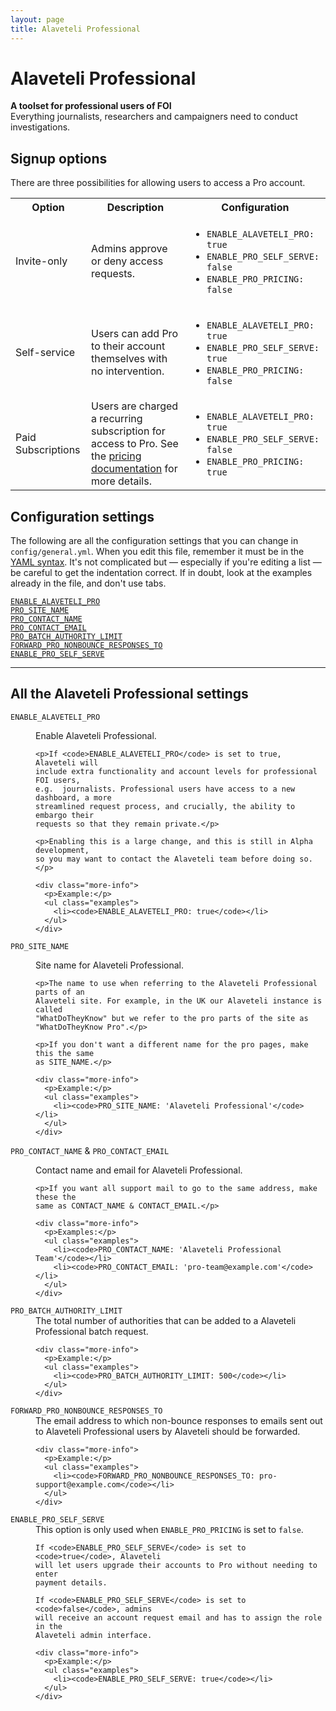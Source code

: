 ```yaml
---
layout: page
title: Alaveteli Professional
---
```


# Alaveteli Professional

<p class="lead">
    <strong>A toolset for professional users of FOI</strong><br>
    Everything journalists, researchers and campaigners need to conduct
    investigations.
</p>

## Signup options

There are three possibilities for allowing users to access a Pro account.

<table class="table">
  <tr>
    <th>Option</th>
    <th>Description</th>
    <th>Configuration</th>
  </tr>

  <tr>
    <td>Invite-only</td>
    <td>Admins approve or deny access requests.</td>
    <td>
      <ul>
        <li><code>ENABLE_ALAVETELI_PRO: true</code></li>
        <li><code>ENABLE_PRO_SELF_SERVE: false</code></li>
        <li><code>ENABLE_PRO_PRICING: false</code></li>
      </ul>
    </td>
  </tr>

  <tr>
    <td>Self-service</td>
    <td>Users can add Pro to their account themselves with no intervention.</td>
    <td>
      <ul>
        <li><code>ENABLE_ALAVETELI_PRO: true</code></li>
        <li><code>ENABLE_PRO_SELF_SERVE: true</code></li>
        <li><code>ENABLE_PRO_PRICING: false</code></li>
      </ul>
    </td>
  </tr>
  <tr>
    <td>Paid Subscriptions</td>
    <td>
      Users are charged a recurring subscription for access to Pro. See the
      <a href="{{ page.baseurl }}/docs/pro/pricing/">pricing documentation</a>
      for more details.
    </td>
    <td>
      <ul>
        <li><code>ENABLE_ALAVETELI_PRO: true</code></li>
        <li><code>ENABLE_PRO_SELF_SERVE: false</code></li>
        <li><code>ENABLE_PRO_PRICING: true</code></li>
      </ul>
    </td>
  </tr>
</table>

## Configuration settings

The following are all the configuration settings that you can change in
`config/general.yml`. When you edit this file, remember it must be in the <a
href="http://yaml.org">YAML syntax</a>. It's not complicated but &mdash;
especially if you're editing a list &mdash; be careful to get the indentation
correct. If in doubt, look at the examples already in the file, and don't use
tabs.

<code><a href="#enable_alaveteli_pro">ENABLE_ALAVETELI_PRO</a></code>
<br> <code><a href="#pro_site_name">PRO_SITE_NAME</a></code>
<br> <code><a href="#pro_contact_name">PRO_CONTACT_NAME</a></code>
<br> <code><a href="#pro_contact_email">PRO_CONTACT_EMAIL</a></code>
<br> <code><a href="#pro_batch_authority_limit">PRO_BATCH_AUTHORITY_LIMIT</a></code>
<br> <code><a href="#forward_pro_nonbounce_responsed_to">FORWARD_PRO_NONBOUNCE_RESPONSES_TO</a></code>
<br> <code><a href="#enable_pro_self_serve">ENABLE_PRO_SELF_SERVE</a></code>

---

## All the Alaveteli Professional settings

<dl class="glossary">
  <dt>
    <a name="enable_alaveteli_pro"><code>ENABLE_ALAVETELI_PRO</code></a>
  </dt>
  <dd>
    <p>Enable Alaveteli Professional.</p>

    <p>If <code>ENABLE_ALAVETELI_PRO</code> is set to true, Alaveteli will
    include extra functionality and account levels for professional FOI users,
    e.g.  journalists. Professional users have access to a new dashboard, a more
    streamlined request process, and crucially, the ability to embargo their
    requests so that they remain private.</p>

    <p>Enabling this is a large change, and this is still in Alpha development,
    so you may want to contact the Alaveteli team before doing so.</p>

    <div class="more-info">
      <p>Example:</p>
      <ul class="examples">
        <li><code>ENABLE_ALAVETELI_PRO: true</code></li>
      </ul>
    </div>
  </dd>

  <dt>
    <a name="pro_site_name"><code>PRO_SITE_NAME</code></a>
  </dt>
  <dd>
    <p>Site name for Alaveteli Professional.</p>

    <p>The name to use when referring to the Alaveteli Professional parts of an
    Alaveteli site. For example, in the UK our Alaveteli instance is called
    "WhatDoTheyKnow" but we refer to the pro parts of the site as
    "WhatDoTheyKnow Pro".</p>

    <p>If you don't want a different name for the pro pages, make this the same
    as SITE_NAME.</p>

    <div class="more-info">
      <p>Example:</p>
      <ul class="examples">
        <li><code>PRO_SITE_NAME: 'Alaveteli Professional'</code></li>
      </ul>
    </div>
  </dd>

  <dt>
    <a name="pro_contact_name"><code>PRO_CONTACT_NAME</code></a> &amp;
    <a name="pro_contact_email"><code>PRO_CONTACT_EMAIL</code></a>
  </dt>
  <dd>
    <p>Contact name and email for Alaveteli Professional.</p>

    <p>If you want all support mail to go to the same address, make these the
    same as CONTACT_NAME & CONTACT_EMAIL.</p>

    <div class="more-info">
      <p>Examples:</p>
      <ul class="examples">
        <li><code>PRO_CONTACT_NAME: 'Alaveteli Professional Team'</code></li>
        <li><code>PRO_CONTACT_EMAIL: 'pro-team@example.com'</code></li>
      </ul>
    </div>
  </dd>

  <dt>
    <a name="pro_batch_authority_limit"><code>PRO_BATCH_AUTHORITY_LIMIT</code></a>
  </dt>
  <dd>
    The total number of authorities that can be added to a Alaveteli
    Professional batch request.

    <div class="more-info">
      <p>Example:</p>
      <ul class="examples">
        <li><code>PRO_BATCH_AUTHORITY_LIMIT: 500</code></li>
      </ul>
    </div>
  </dd>

  <dt>
    <a name="forward_pro_nonbounce_responsed_to"><code>FORWARD_PRO_NONBOUNCE_RESPONSES_TO</code></a>
  </dt>
  <dd>
    The email address to which non-bounce responses to emails sent out to
    Alaveteli Professional users by Alaveteli should be forwarded.

    <div class="more-info">
      <p>Example:</p>
      <ul class="examples">
        <li><code>FORWARD_PRO_NONBOUNCE_RESPONSES_TO: pro-support@example.com</code></li>
      </ul>
    </div>
  </dd>

  <dt>
    <a name="enable_pro_self_serve"><code>ENABLE_PRO_SELF_SERVE</code></a>
  </dt>
  <dd>
    This option is only used when <code>ENABLE_PRO_PRICING</code> is set to
    <code>false</code>.

    If <code>ENABLE_PRO_SELF_SERVE</code> is set to <code>true</code>, Alaveteli
    will let users upgrade their accounts to Pro without needing to enter
    payment details.

    If <code>ENABLE_PRO_SELF_SERVE</code> is set to <code>false</code>, admins
    will receive an account request email and has to assign the role in the
    Alaveteli admin interface.

    <div class="more-info">
      <p>Example:</p>
      <ul class="examples">
        <li><code>ENABLE_PRO_SELF_SERVE: true</code></li>
      </ul>
    </div>
  </dd>
</dl>
